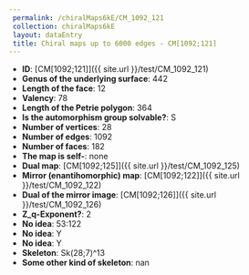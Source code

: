 ```yaml
--- 
 permalink: /chiralMaps6kE/CM_1092_121 
 collection: chiralMaps6kE
 layout: dataEntry
 title: Chiral maps up to 6000 edges - CM[1092;121]
---
```


- **ID**: [CM[1092;121]]({{ site.url }}/test/CM_1092_121)
- **Genus of the underlying surface**: 442
- **Length of the face**: 12
- **Valency**: 78
- **Length of the Petrie polygon**: 364
- **Is the automorphism group solvable?**: S
- **Number of vertices**: 28
- **Number of edges**: 1092
- **Number of faces**: 182
- **The map is self-**: none
- **Dual map**: [CM[1092;125]]({{ site.url }}/test/CM_1092_125)
- **Mirror (enantihomorphic) map**: [CM[1092;122]]({{ site.url }}/test/CM_1092_122)
- **Dual of the mirror image**: [CM[1092;126]]({{ site.url }}/test/CM_1092_126)
- **Z_q-Exponent?**: 2
- **No idea**:  53:122
- **No idea**: Y
- **No idea**: Y
- **Skeleton**: Sk(28;7)^13
- **Some other kind of skeleton**: nan
